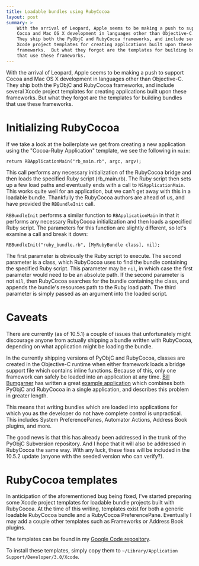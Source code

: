 ```yaml
---
title: Loadable bundles using RubyCocoa
layout: post
summary: >
    With the arrival of Leopard, Apple seems to be making a push to support
    Cocoa and Mac OS X development in languages other than Objective-C.
    They ship both the PyObjC and RubyCocoa frameworks, and include several
    Xcode project templates for creating applications built upon these
    frameworks.  But what they forgot are the templates for building bundles
    that use these frameworks.
---
```

With the arrival of Leopard, Apple seems to be making a push to support Cocoa and Mac OS X development in languages other than Objective-C.  They ship both the PyObjC and RubyCocoa frameworks, and include several Xcode project templates for creating applications built upon these frameworks.  But what they forgot are the templates for building bundles that use these frameworks.

# Initializing RubyCocoa

If we take a look at the boilerplate we get from creating a new application using the "Cocoa-Ruby Application" template, we see the following in `main`:

    return RBApplicationMain("rb_main.rb", argc, argv);

This call performs any necessary initialization of the RubyCocoa bridge and then loads the specified Ruby script (rb_main.rb).  The Ruby script then sets up a few load paths and eventually ends with a call to `NSApplicationMain`.  This works quite well for an application, but we can't get away with this in a loadable bundle.  Thankfully the RubyCocoa authors are ahead of us, and have provided the `RBBundleInit` call.

`RBBundleInit` performs a similar function to `RBApplicationMain` in that it performs any necessary RubyCocoa initialization and then loads a specified Ruby script.  The parameters for this function are slightly different, so let's examine a call and break it down:

    RBBundleInit("ruby_bundle.rb", [MyRubyBundle class], nil);

The first parameter is obviously the Ruby script to execute.  The second parameter is a class, which RubyCocoa uses to find the bundle containing the specified Ruby script.  This parameter may be `nil`, in which case the first parameter would need to be an absolute path.  If the second parameter is not `nil`, then RubyCocoa searches for the bundle containing the class, and appends the bundle's resources path to the Ruby load path.  The third parameter is simply passed as an argument into the loaded script.


# Caveats

There are currently (as of 10.5.1) a couple of issues that unfortunately might discourage anyone from actually shipping a bundle written with RubyCocoa, depending on what application might be loading the bundle.

In the currently shipping versions of PyObjC and RubyCocoa, classes are created in the Objective-C runtime when either framework loads a bridge support file which contains inline functions.  Because of this, only one framework can safely be loaded into an application at any time.  [Bill Bumgarner][bbum] has written a great [example application][bbum1] which combines both PyObjC and RubyCocoa in a single application, and describes this problem in greater length.  

This means that writing bundles which are loaded into applications for which you as the developer do not have complete control is unpractical.  This includes System PreferencePanes, Automator Actions, Address Book plugins, and more.

The good news is that this has already been addressed in the trunk of the PyObjC Subversion repository.  And I hope that it will also be addressed in RubyCocoa the same way.  With any luck, these fixes will be included in the 10.5.2 update (anyone with the seeded version who can verify?).

# RubyCocoa templates

In anticipation of the aforementioned bug being fixed, I've started preparing some Xcode project templates for loadable bundle projects built with RubyCocoa.  At the time of this writing, templates exist for both a generic loadable RubyCocoa bundle and a RubyCocoa PreferencePane.  Eventually I may add a couple other templates such as Frameworks or Address Book plugins.

The templates can be found in my [Google Code repository][svn].

To install these templates, simply copy them to `~/Library/Application Support/Developer/3.0/Xcode`.


[bbum]: http://www.friday.com/bbum
[bbum1]: http://www.friday.com/bbum/2007/11/25/can-ruby-python-an-objective-c-co-exist-in-a-single-application/
[svn]: http://threeve.googlecode.com/svn/trunk/XcodeProjectTemplates/
